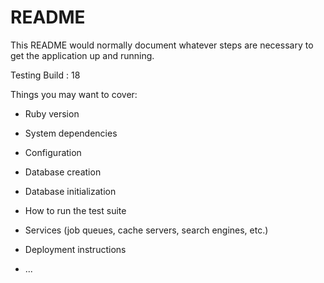 # README

This README would normally document whatever steps are necessary to get the
application up and running.

Testing Build : 18

Things you may want to cover:

* Ruby version

* System dependencies

* Configuration

* Database creation

* Database initialization

* How to run the test suite

* Services (job queues, cache servers, search engines, etc.)

* Deployment instructions

* ...
